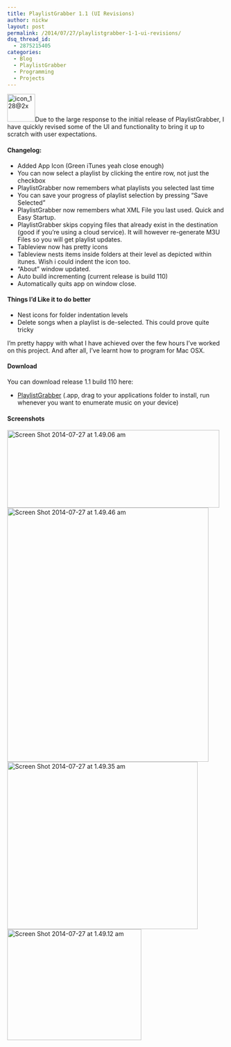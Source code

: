 ```yaml
---
title: PlaylistGrabber 1.1 (UI Revisions)
author: nickw
layout: post
permalink: /2014/07/27/playlistgrabber-1-1-ui-revisions/
dsq_thread_id:
  - 2875215405
categories:
  - Blog
  - PlaylistGrabber
  - Programming
  - Projects
---
```

<img class="alignright wp-image-1456" src="http://nickwhyte.com/wordpress/wp-content/uploads/2014/07/icon_128@2x.png" alt="icon_128@2x" width="64" height="64" />Due to the large response to the initial release of PlaylistGrabber, I have quickly revised some of the UI and functionality to bring it up to scratch with user expectations.

#### Changelog:

  * Added App Icon (Green iTunes yeah close enough)
  * You can now select a playlist by clicking the entire row, not just the checkbox
  * PlaylistGrabber now remembers what playlists you selected last time
  * You can save your progress of playlist selection by pressing &#8220;Save Selected&#8221;
  * PlaylistGrabber now remembers what XML File you last used. Quick and Easy Startup.
  * PlaylistGrabber skips copying files that already exist in the destination (good if you&#8217;re using a cloud service). It will however re-generate M3U Files so you will get playlist updates.
  * Tableview now has pretty icons
  * Tableview nests items inside folders at their level as depicted within itunes. Wish i could indent the icon too.
  * &#8220;About&#8221; window updated.
  * Auto build incrementing (current release is build 110)
  * Automatically quits app on window close.

#### Things I&#8217;d Like it to do better

  * Nest icons for folder indentation levels
  * Delete songs when a playlist is de-selected. This could prove quite tricky

I&#8217;m pretty happy with what I have achieved over the few hours I&#8217;ve worked on this project. And after all, I&#8217;ve learnt how to program for Mac OSX.

#### Download

You can download release 1.1 build 110 here:

  * [PlaylistGrabber][1] (.app, drag to your applications folder to install, run whenever you want to enumerate music on your device)

#### Screenshots

<img class="aligncenter wp-image-1461 size-full" src="http://nickwhyte.com/wordpress/wp-content/uploads/2014/07/Screen-Shot-2014-07-27-at-1.49.06-am.png" alt="Screen Shot 2014-07-27 at 1.49.06 am" width="489" height="179" />

<img class="aligncenter wp-image-1458 size-full" src="http://nickwhyte.com/wordpress/wp-content/uploads/2014/07/Screen-Shot-2014-07-27-at-1.49.46-am.png" alt="Screen Shot 2014-07-27 at 1.49.46 am" width="464" height="586" />

<img class="aligncenter wp-image-1459 size-full" src="http://nickwhyte.com/wordpress/wp-content/uploads/2014/07/Screen-Shot-2014-07-27-at-1.49.35-am.png" alt="Screen Shot 2014-07-27 at 1.49.35 am" width="439" height="386" />

<img class="aligncenter wp-image-1460 size-full" src="http://nickwhyte.com/wordpress/wp-content/uploads/2014/07/Screen-Shot-2014-07-27-at-1.49.12-am.png" alt="Screen Shot 2014-07-27 at 1.49.12 am" width="309" height="256" />

 [1]: http://nickwhyte.com/wordpress/wp-content/uploads/2014/07/PlaylistGrabber1.zip